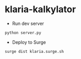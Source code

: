 # klaria-kalkylator


- Run dev server

<code>python server.py</code>

- Deploy to Surge

<code>surge dist klaria.surge.sh</code>

